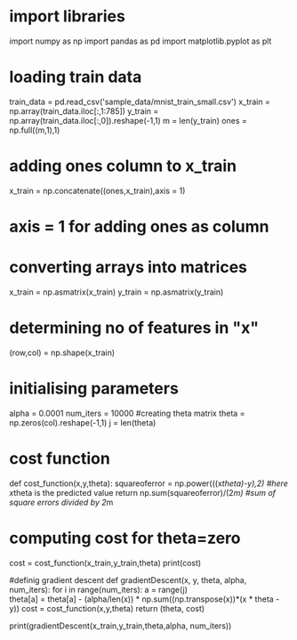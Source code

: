 # import libraries
import numpy as np
import pandas as pd
import matplotlib.pyplot as plt 

# loading train data
train_data = pd.read_csv('sample_data/mnist_train_small.csv')
x_train = np.array(train_data.iloc[:,1:785])
y_train = np.array(train_data.iloc[:,0]).reshape(-1,1)
m = len(y_train)
ones = np.full((m,1),1)
# adding ones column to x_train
x_train = np.concatenate((ones,x_train),axis = 1)
# axis = 1 for adding ones as column
# converting arrays into matrices
x_train = np.asmatrix(x_train)
y_train = np.asmatrix(y_train)
# determining no of features in "x"
(row,col) = np.shape(x_train)

# initialising parameters
alpha = 0.0001
num_iters = 10000
#creating theta matrix
theta = np.zeros(col).reshape(-1,1)
j = len(theta)

# cost function
def cost_function(x,y,theta):
  squareoferror = np.power(((x*theta)-y),2)  #here x*theta is the predicted value
  return np.sum(squareoferror)/(2*m)  #sum of square errors divided by 2*m

# computing cost for theta=zero
cost = cost_function(x_train,y_train,theta)
print(cost)

#definig gradient descent
def gradientDescent(x, y, theta, alpha, num_iters):
    for i in range(num_iters):
        a = range(j)   
        theta[a] = theta[a] - (alpha/len(x)) * np.sum((np.transpose(x))*(x * theta - y))
        cost = cost_function(x,y,theta)
        return (theta, cost)
        
    

print(gradientDescent(x_train,y_train,theta,alpha, num_iters))

